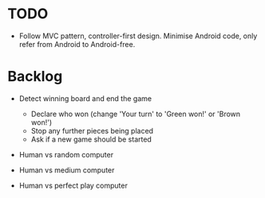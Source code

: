 TODO
====

- Follow MVC pattern, controller-first design. Minimise Android code, only refer from Android to Android-free.

Backlog
=======

- Detect winning board and end the game
  - Declare who won (change 'Your turn' to 'Green won!' or 'Brown won!')
  - Stop any further pieces being placed
  - Ask if a new game should be started

- Human vs random computer
- Human vs medium computer
- Human vs perfect play computer

